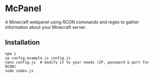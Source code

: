 # McPanel

A Minecraft webpanel using RCON commands and regex to gather information about your Minecraft server.

## Installation

```
npm i
cp config.example.js config.js
nano config.js  # modify it to your needs (IP, password & port for RCON)
node index.js
```
